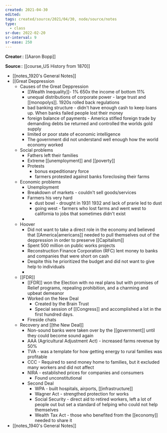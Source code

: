 ```yaml
---
created: 2021-04-30
edited: 
tags: created/source/2021/04/30, node/source/notes
type:
  - class
sr-due: 2022-02-20
sr-interval: 9
sr-ease: 250
---
```

**Creator**:: [[Aaron Bopp]]
 
**Source**:: [[course_US History from 1870]]

- [[notes_1920's General Notes]]
- [[Great Deppression
    - Causes of the Great Deppression
        - [[Wealth Inequality]]- 1%  650x the income of bottom 11%
        - unequal distributions of corporate power - large trust and [[monopolys]]. 1920s rolled back regulations
        - bad banking structure - didn't have enough cash to keep loans up. When banks failed people lost their money
        - foreign balance of payments - America stifled foreign trade by demanding debts be returned and controlled the worlds gold supply
        - limited or poor state of economic intelligence
        - The government did not understand well enough how the world economy worked
    - Social problems
        - Fathers left their families
        - Extreme [[unemployment]] and [[poverty]]
        - Protests 
            - bonus expeditionary force 
            - farmers protested against banks foreclosing their farms
    - Economic problems
        - Unemployment
        - Breakdown of markets - couldn't sell goods/services
        - Farmers his very hard
            - dust bowl - drought in 1931 1932 and lack of prarie led to dust
            - going west - farmers who lost farms and went west to california to jobs that sometimes didn't exist
        - 
    - Hoover
        - Did not want to take a direct role in the economy and believed that [[America|americans]] needed to pull themselves out of the deppression in order to preserve [[Capitalism]]
        - Spent 500 million on public works projects 
        - Reconstruction Finance Corporation (RFC) lent money to banks and companies that were short on cash
        - Despite this he prioritized the budget and did not want to give help to individuals 
        - 
    - [[FDR]]
        - [[FDR]] won the Election with no real plans but with promises of Relief programs, repealing prohibition, and a charming and upbeat demeanor
        - Worked on the New Deal
            - Created by the Brain Trust
            - Special session of [[Congress]] and accomplished a lot in the first hundred days.
        - Fireside chats
    - Recovery and [[the New Deal]]
        - Non-sound banks were taken over by the [[government]] until they could become sound again
        - AAA (Agricultural Adjustment Act) - increased farms revenue by 50%
        - TVA - was a template for how getting energy to rural families was profitable
        - CCC - Required to send money home to families, but it excluded many workers and did not affect 
        - NIRA - established prices for companies and consumers
            - Found unconstitutional
        - Second Deal
            - WPA - built hospitals, airports, [[infrastructure]]
            - Wagner Act - strengthed protection for works
            - Social Security - direct aid to retired workers, left a lot of people out but set a standard of helping who could not help themselves
            - Wealth Tax Act - those who benefited from the [[economy]] needed to share it
- [[notes_1940's General Notes]]
